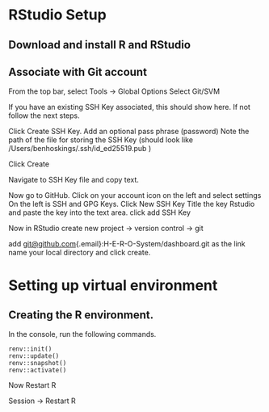 # RStudio Setup

## Download and install R and RStudio

## Associate with Git account

From the top bar, select Tools -\> Global Options Select Git/SVM

If you have an existing SSH Key associated, this should show here. If not follow the next steps.

Click Create SSH Key. Add an optional pass phrase (password) Note the path of the file for storing the SSH Key (should look like /Users/benhoskings/.ssh/id_ed25519.pub )

Click Create

Navigate to SSH Key file and copy text.

Now go to GitHub. Click on your account icon on the left and select settings On the left is SSH and GPG Keys. Click New SSH Key Title the key Rstudio and paste the key into the text area. click add SSH Key

Now in RStudio create new project -\> version control -\> git

add [git\@github.com](mailto:git@github.com){.email}:H-E-R-O-System/dashboard.git as the link name your local directory and click create.

# Setting up virtual environment

## Creating the R environment.
In the console, run the following commands. 
```{r}
renv::init()
renv::update()
renv::snapshot()
renv::activate()
```

Now Restart R

Session -\> Restart R
